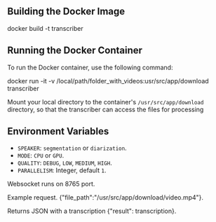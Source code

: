 ## Building the Docker Image
docker build -t transcriber
## Running the Docker Container

To run the Docker container, use the following command:

docker run -it -v /local/path/folder_with_videos:usr/src/app/download transcriber

Mount your local directory  to the container's `/usr/src/app/download` directory, so that the transcriber can access the files for processing

## Environment Variables

- `SPEAKER`:  `segmentation` or `diarization`.
- `MODE`:  `CPU` or `GPU`.
- `QUALITY`: `DEBUG`, `LOW`, `MEDIUM`, `HIGH`. 
- `PARALLELISM`: Integer, default `1`.

Websocket runs on  8765 port.

Example request.
{"file_path":"/usr/src/app/download/video.mp4"}. 

Returns JSON with a transcription 
{"result": transcription}.
